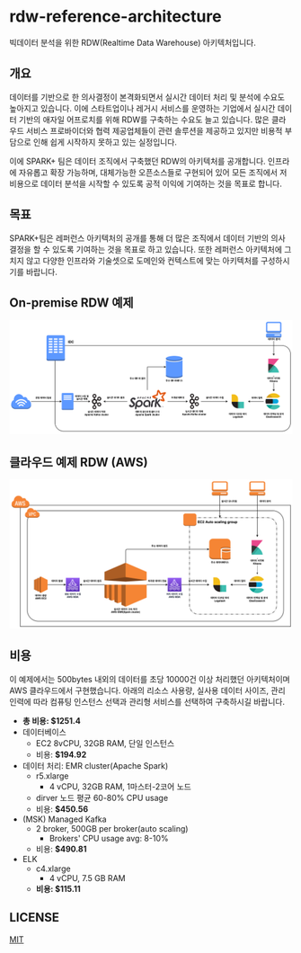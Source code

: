# rdw-reference-architecture
빅데이터 분석을 위한 RDW(Realtime Data Warehouse) 아키텍처입니다.

## 개요

데이터를 기반으로 한 의사결정이 본격화되면서 실시간 데이터 처리 및 분석에 수요도 높아지고 있습니다. 이에 스타트업이나 레거시 서비스를 운영하는 기업에서 실시간 데이터 기반의 애자일 어프로치를 위해 RDW를 구축하는 수요도 늘고 있습니다. 많은 클라우드 서비스 프로바이더와 협력 제공업체들이 관련 솔루션을 제공하고 있지만 비용적 부담으로 인해 쉽게 시작하지 못하고 있는 실정입니다.

이에 SPARK+ 팀은 데이터 조직에서 구축했던 RDW의 아키텍처를 공개합니다. 인프라에 자유롭고 확장 가능하며, 대체가능한 오픈소스들로 구현되어 있어 모든 조직에서 저비용으로 데이터 분석을 시작할 수 있도록 공적 이익에 기여하는 것을 목표로 합니다.

## 목표

SPARK+팀은 레퍼런스 아키텍처의 공개를 통해 더 많은 조직에서 데이터 기반의 의사결정을 할 수 있도록 기여하는 것을 목표로 하고 있습니다. 또한 레퍼런스 아키텍처에 그치지 않고 다양한 인프라와 기술셋으로 도메인와 컨텍스트에 맞는 아키텍처를 구성하시기를 바랍니다.

## On-premise RDW 예제

![](./images/rdw-onprem-arch.png)

## 클라우드 예제 RDW (AWS)

![](images/cloud-rdw-arch.png)

## 비용

이 예제에서는 500bytes 내외의 데이터를 초당 10000건 이상 처리했던 아키텍처이며 AWS 클라우드에서 구현했습니다. 아래의 리소스 사용량, 실사용 데이터 사이즈, 관리 인력에 따라 컴퓨팅 인스턴스 선택과 관리형 서비스를 선택하여 구축하시길 바랍니다.

- **총 비용: $1251.4**
- 데이터베이스
  - EC2 8vCPU, 32GB RAM, 단일 인스턴스 
  - 비용: **$194.92**
- 데이터 처리: EMR cluster(Apache Spark)
  - r5.xlarge
    - 4 vCPU, 32GB RAM, 1마스터-2코어 노드
  - dirver 노드 평균 60-80% CPU usage
  - 비용: **$450.56**
- (MSK) Managed Kafka
  - 2 broker, 500GB per broker(auto scaling)
    - Brokers' CPU usage avg: 8-10%
  - 비용: **$490.81**
- ELK
  - c4.xlarge
    - 4 vCPU, 7.5 GB RAM
  - **비용: $115.11**

## LICENSE

[MIT](https://github.com/SWM-SparkPlus/rdw-reference-architecture/blob/main/LICENSE)